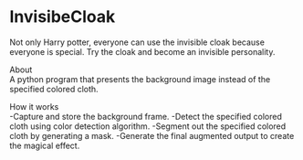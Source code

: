 # InvisibeCloak
Not only Harry potter, everyone can use the invisible cloak because everyone is special. Try the cloak and become an invisible personality.

About\
A python program that presents the background image instead of the specified colored cloth.

How it works\
-Capture and store the background frame.
-Detect the specified colored cloth using color detection algorithm.
-Segment out the specified colored cloth by generating a mask.
-Generate the final augmented output to create the magical effect.
